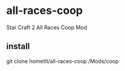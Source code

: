 # all-races-coop
Star Craft 2 All Races Coop Mod

## install

git clone hometlt/all-races-coop <SC2Directory>/Mods/coop